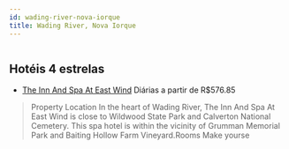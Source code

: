 ```yaml
---
id: wading-river-nova-iorque
title: Wading River, Nova Iorque
---
```


<center><img src="https://assets.cosmos-data.com/1/03e6302f35568af03f2bd7c3e6f5d766/207269.jpg" alt="" /></center>


## Hotéis 4 estrelas

-    [The Inn And Spa At East Wind](https://www.hurb.com/hoteis/wading-river/the-inn-and-spa-at-east-wind-JNP-JP986111?cmp=18055) Diárias a partir de R$576.85
   > Property Location In the heart of Wading River, The Inn And Spa At East Wind is close to Wildwood State Park and Calverton National Cemetery. This spa hotel is within the vicinity of Grumman Memorial Park and Baiting Hollow Farm Vineyard.Rooms Make yourse
